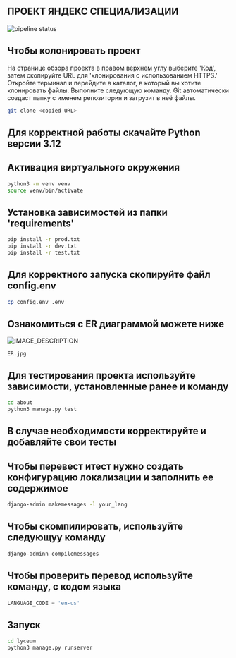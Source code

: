 ## ПРОЕКТ ЯНДЕКС СПЕЦИАЛИЗАЦИИ
![pipeline status](https://gitlab.crja72.ru/django/2024/autumn/course/students/172544-makarshelyag-course-1187/badges/main/pipeline.svg)

## Чтобы колонировать проект
На странице обзора проекта в правом верхнем углу выберите 'Код', затем скопируйте URL для 'клонирования с использованием HTTPS.'
Откройте терминал и перейдите в каталог, в который вы хотите клонировать файлы.
Выполните следующую команду. Git автоматически создаст папку с именем репозитория и загрузит в неё файлы.
```bash
git clone <copied URL>
``` 

## Для корректной работы скачайте Python версии 3.12
## Активация виртуального окружения
``` bash
python3 -m venv venv
source venv/bin/activate
```

## Установка зависимостей из папки 'requirements'
``` bash
pip install -r prod.txt
pip install -r dev.txt
pip install -r test.txt
```

## Для корректного запуска скопируйте файл config.env
``` bash
cp config.env .env
```

## Ознакомиться с ER диаграммой можете ниже
![IMAGE_DESCRIPTION](https://gitlab.crja72.ru/django/2024/autumn/course/students/172544-makarshelyag-course-1187/blob/main/ER.jpg)
```
ER.jpg
```
## Для тестирования проекта используйте зависимости, установленные ранее и команду
```bash
cd about
python3 manage.py test
```
## В случае необходимости корректируйте и добавляйте свои тесты

## Чтобы перевест итест нужно создать конфигурацию локализации и заполнить ее содержимое
``` bash
django-admin makemessages -l your_lang
```
## Чтобы скомпилировать, используйте следующуу команду
``` bash
django-adminn compilemessages
```
## Чтобы проверить перевод используйте команду, с кодом языка
``` python
LANGUAGE_CODE = 'en-us'
```
## Запуск
``` bash
cd lyceum
python3 manage.py runserver
```